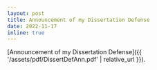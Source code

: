 ```yaml
---
layout: post
title: Announcement of my Dissertation Defense
date: 2022-11-17
inline: true
---
```


[Announcement of my Dissertation Defense]({{ '/assets/pdf/DissertDefAnn.pdf' | relative_url }}).
